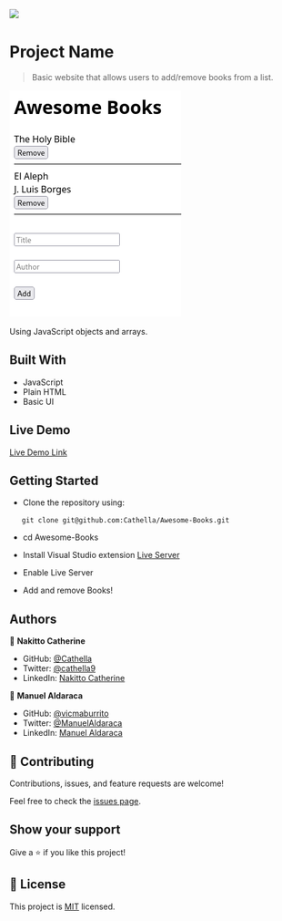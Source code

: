 ![](https://img.shields.io/badge/Microverse-blueviolet)

# Project Name

> Basic website that allows users to add/remove books from a list.

![screenshot](./AwesomeBooks.png)

Using JavaScript objects and arrays.

## Built With

- JavaScript
- Plain HTML 
- Basic UI

## Live Demo

[Live Demo Link](https://livedemo.com)


## Getting Started

- Clone the repository using:
```shell
   git clone git@github.com:Cathella/Awesome-Books.git
``` 
- cd Awesome-Books

- Install Visual Studio extension [Live Server](https://marketplace.visualstudio.com/items?itemName=ritwickdey.LiveServer)

- Enable Live Server

- Add and remove Books!

## Authors

👤 **Nakitto Catherine**

- GitHub: [@Cathella](https://github.com/Cathella)
- Twitter: [@cathella9](https://twitter.com/cathella9)
- LinkedIn: [Nakitto Catherine](https://www.linkedin.com/in/nakitto-catherine2020/)

👤 **Manuel Aldaraca**

- GitHub: [@vicmaburrito](https://github.com/vicmaburrito)
- Twitter: [@ManuelAldaraca](https://twitter.com/twitterhandle)
- LinkedIn: [ Manuel Aldaraca ](https://www.linkedin.com/in/manuelaldaraca/)

## 🤝 Contributing

Contributions, issues, and feature requests are welcome!

Feel free to check the [issues page](../../issues/).

## Show your support

Give a ⭐️ if you like this project!


## 📝 License

This project is [MIT](./MIT.md) licensed.
